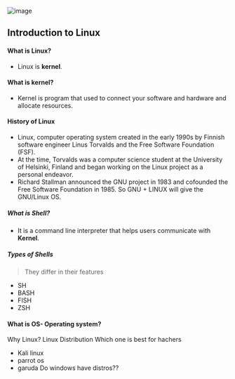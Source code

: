 ![image](https://github.com/Mistire/GTSTv1/assets/96515111/38e73afa-d9e3-42ad-b81c-746ad3dccacf)
## Introduction to Linux
#### What is Linux?
- Linux is **kernel**.
#### What is kernel?
- Kernel is program that used to connect your software and hardware and allocate resources.
#### History of Linux
- Linux, computer operating system created in the early 1990s by Finnish software engineer Linus Torvalds and the Free Software Foundation (FSF).
- At the time, Torvalds was a computer science student at the University of Helsinki, Finland and began working on the Linux project as a personal endeavor.
- Richard Stallman announced the GNU project in 1983 and cofounded the Free Software Foundation in 1985. So GNU + LINUX will give the GNU/Linux OS.
##### What is Shell?
- It is a command line interpreter that helps users communicate with **Kernel**.
##### Types of Shells
> They differ in their features
- SH
- BASH
- FISH
- ZSH
#### What is OS- Operating system?


Why Linux?
Linux Distribution
Which one is best for hachers
- Kali linux
- parrot os
- garuda
Do windows have distros??
